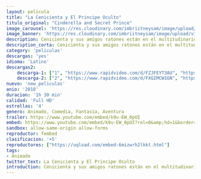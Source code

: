 ```yaml
---
layout: pelicula
title: "La Cenicienta y El Principe Oculto"
titulo_original: "Cinderella and Secret Prince"
image_carousel: 'https://res.cloudinary.com/imbriitneysam/image/upload/v1542320522/cenicienta-poster-min.jpg'
image_banner: 'https://res.cloudinary.com/imbriitneysam/image/upload/v1542320523/CENI-BANNER-min.jpg'
description: Cenicienta y sus amigos ratones están en el multitudinario baile Royal. Durante la fiesta, ella descubre que el príncipe que está allí es falso y que el verdadero fue transformado en ratón por una malvada bruja. Ahora, Cenicienta precisa ayudar al príncipe a vencer esa fuerza del mal y que el príncipe vuelva a ser él mismo.
description_corta: Cenicienta y sus amigos ratones están en el multitudinario baile Royal. Durante la fiesta, ella descubre que el príncipe que está allí es falso y que el verdadero fue transformado en ratón por una...
category: 'peliculas'
descargas: 'yes'
idioma: 'Latino'
descargas2:
    descarga-1: ["1", "https://www.rapidvideo.com/d/FZJFEYT3AU", "https://www.google.com/s2/favicons?domain=openload.co","OpenLoad","https://res.cloudinary.com/imbriitneysam/image/upload/v1541473684/mexico.png", "Latino", "Full HD"]
    descarga-2: ["2", "https://www.rapidvideo.com/d/FXGIMCW1GN", "https://www.google.com/s2/favicons?domain=www.rapidvideo.com","RapidVideo","https://res.cloudinary.com/imbriitneysam/image/upload/v1541473684/mexico.png", "Latino", "Full HD"]
nuevo: 'new_peliculas'
anio: '2018'
duracion: '1h 30 min'
calidad: 'Full HD'
estrellas: '4'
genero: Animado, Comedia, Fantasía, Aventura
trailer: https://www.youtube.com/embed/k9u-EW_0pUI
embed: https://www.youtube.com/embed/k9u-EW_0pUI?rel=0&amp;hd=1&border=0&wmode=opaque&enablejsapi=1&modestbranding=1&controls=1&showinfo=1
sandbox: allow-same-origin allow-forms
reproductor: fembed
clasificacion: '+5'
reproductores: ["https://uqload.com/embed-6mizwrh2lkkt.html"]
tags:
- Animado
twitter_text: La Cenicienta y El Principe Oculto
introduction: Cenicienta y sus amigos ratones están en el multitudinario baile Royal. Durante la fiesta, ella descubre que el príncipe que está allí es falso y que el verdadero fue transformado en ratón por una...
---
```












